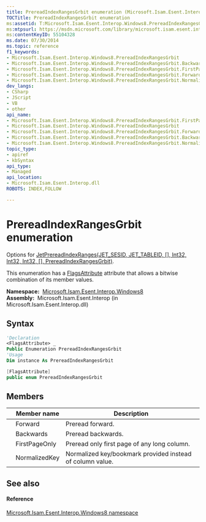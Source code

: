 ```yaml
---
title: PrereadIndexRangesGrbit enumeration (Microsoft.Isam.Esent.Interop.Windows8)
TOCTitle: PrereadIndexRangesGrbit enumeration
ms:assetid: T:Microsoft.Isam.Esent.Interop.Windows8.PrereadIndexRangesGrbit
ms:mtpsurl: https://msdn.microsoft.com/library/microsoft.isam.esent.interop.windows8.prereadindexrangesgrbit(v=EXCHG.10)
ms:contentKeyID: 55104328
ms.date: 07/30/2014
ms.topic: reference
f1_keywords:
- Microsoft.Isam.Esent.Interop.Windows8.PrereadIndexRangesGrbit
- Microsoft.Isam.Esent.Interop.Windows8.PrereadIndexRangesGrbit.Backwards
- Microsoft.Isam.Esent.Interop.Windows8.PrereadIndexRangesGrbit.FirstPageOnly
- Microsoft.Isam.Esent.Interop.Windows8.PrereadIndexRangesGrbit.Forward
- Microsoft.Isam.Esent.Interop.Windows8.PrereadIndexRangesGrbit.NormalizedKey
dev_langs:
- CSharp
- JScript
- VB
- other
api_name: 
- Microsoft.Isam.Esent.Interop.Windows8.PrereadIndexRangesGrbit.FirstPageOnly
- Microsoft.Isam.Esent.Interop.Windows8.PrereadIndexRangesGrbit
- Microsoft.Isam.Esent.Interop.Windows8.PrereadIndexRangesGrbit.Forward
- Microsoft.Isam.Esent.Interop.Windows8.PrereadIndexRangesGrbit.Backwards
- Microsoft.Isam.Esent.Interop.Windows8.PrereadIndexRangesGrbit.NormalizedKey
topic_type: 
- apiref
- kbSyntax
api_type: 
- Managed
api_location: 
- Microsoft.Isam.Esent.Interop.dll
ROBOTS: INDEX,FOLLOW

---
```


# PrereadIndexRangesGrbit enumeration

Options for [JetPrereadIndexRanges(JET_SESID, JET_TABLEID, \[\], Int32, Int32, Int32, \[\], PrereadIndexRangesGrbit)](dn335382\(v=exchg.10\).md).

This enumeration has a [FlagsAttribute](/dotnet/api/system.flagsattribute) attribute that allows a bitwise combination of its member values.

**Namespace:**  [Microsoft.Isam.Esent.Interop.Windows8](dn335439\(v=exchg.10\).md)  
**Assembly:**  Microsoft.Isam.Esent.Interop (in Microsoft.Isam.Esent.Interop.dll)

## Syntax

``` vb
'Declaration
<FlagsAttribute> _
Public Enumeration PrereadIndexRangesGrbit
'Usage
Dim instance As PrereadIndexRangesGrbit
```

``` csharp
[FlagsAttribute]
public enum PrereadIndexRangesGrbit
```

## Members

<table>
<thead>
<tr class="header">
<th></th>
<th>Member name</th>
<th>Description</th>
</tr>
</thead>
<tbody>
<tr class="odd">
<td></td>
<td>Forward</td>
<td>Preread forward.</td>
</tr>
<tr class="even">
<td></td>
<td>Backwards</td>
<td>Preread backwards.</td>
</tr>
<tr class="odd">
<td></td>
<td>FirstPageOnly</td>
<td>Preread only first page of any long column.</td>
</tr>
<tr class="even">
<td></td>
<td>NormalizedKey</td>
<td>Normalized key/bookmark provided instead of column value.</td>
</tr>
</tbody>
</table>


## See also

#### Reference

[Microsoft.Isam.Esent.Interop.Windows8 namespace](dn335439\(v=exchg.10\).md)
